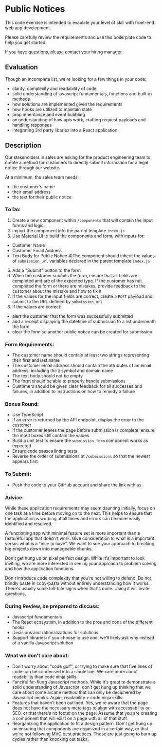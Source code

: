 # Public Notices

This code exercise is intended to evaulate your level of skill with front-end web app development.

Please carefully review the requirements and use this boilerplate code to help you get started.

If you have questions, please contact your hiring manager.

## Evaluation
Though an incomplete list, we're looking for a few things in your code:
- clarity, complexity and readability of code
- solid understanding of javascript fundamentals, functions and built-in methods
- how solutions are implemented given the requirements
- how hooks are utilized to maintain state
- prop inheritance and event bubbling
- an understanding of how apis work, crafting request payloads and handling responses
- integrating 3rd party libaries into a React application

## Description
Our stakeholders in sales are asking for the product engineering team to create a method for customers to directly
submit information for a legal notice through our website.

At a minimum, the sales team needs:
- the customer's name
- their email address
- the text for their public notice

### To Do:
1) Create a new component within `/components` that will contain the input forms and logic.
2) Import the component into the parent template `index.js`
3) Use [Material UI](https://mui.com/) to build the components and form, with inputs for:
- Customer Name
- Customer Email Address
- Text Body for Public Notice
  4)The component should inherit the values of `submission_url` variables declared in the parent template `index.js`
5) Add a "Submit" button to the form
6) When the customer submits the form, ensure that all fields are completed and are of the expected type. If the
   customer has not completed the form or there are mistakes, provide feedback to the customer about the mistake and
   how to fix it
7) If the values for the input fields are correct, create a `POST` payload and submit to the URL defined
   by `submission_url`
8) If the values are correct:
- alert the customer that the form was successfully submitted
- add a receipt displaying the datetime of submission to a list underneath the form
- clear the form so another public notice can be created for submission

### Form Requirements:
- The customer name should contain at least two strings representing their first and last name
- The customer email address should contain the attributes of an email address, including the `@` symbol and domain name
- The text body should not be empty
- The form should be able to properly handle submissions
- Customers should be given clear feedback for all successes and failures, in addition to instructions on how to remedy a failure

### Bonus Round:
- Use TypeScript
- If an error is returned by the API endpoint, display the error to the customer
- If the customer leaves the page before submission is complete, ensure the input boxes still contain the values
- Build a unit test to ensure the `submission_form` component works as expected
- Ensure code passes linting tests
- Reverse the order of submissions at `/submissions` so that the newest appears first

### To Submit:
- Push the code to your GitHub account and share the link with us

### Advice:
While these application requirements may seem daunting initially, focus on one task at a time before moving on to the
next. This helps to ensure that the application is working at all times and errors can be more easily identified
and resolved.

A functioning app with minimal feature set is more important than a featureful app that doesn't work. Give
consideration to what is a important versus what is a "nice to have". We want to see your approach to breaking big
projects down into manageable chunks.

Don't get hung up on pixel perfect design. While it's important to look inviting, we are more interested in seeing
your approach to problem solving and how the application functions.

Don't introduce code complexity that you're not willing to defend. Do not blindly paste in copy-pasta without
entirely understanding how it works. There's usually some tell-tale signs when that's done. Using it will invite
questions.

### During Review, be prepared to discuss:
- Javascript fundamentals
- The React ecosystem, in addition to the pros and cons of the different hooks
- Decisions and rationalizations for solutions
- Support libraries: if you choose to use one, we'll likely ask why instead of a vanilla Javascript solution

### What we don't care about:
- Don't worry about "code golf", or trying to make sure that five lines of code can be condensed into a single line.
  We care more about readability than code ninja skills.
- Fanciful far-flung Javascript methods. While it's great to demonstrate a solid understanding of Javascript, don't
  get hung up thinking that we care about some arcane method that can only be deciphered by Javascript monks. 
  Again, readability > code ninja skills.
- Features that haven't been outlined. Yes, we're aware that the page does not have the necessary meta tags to align
  with accessability or SEO, or that there's no footer on the page. Assume that you are creating a component that will
  exist on a page with all of that stuff.
- Reorganizing the application to fit a design pattern. Don't get hung up on ensuring that components are organized
  in a certain way, or that we're not following MVC best practices. Those are just going to burn up cycles rather than
  knocking out tasks.
